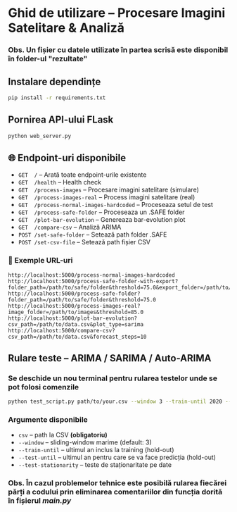 # Ghid de utilizare – Procesare Imagini Satelitare & Analiză

### Obs. Un fișier cu datele utilizate în partea scrisă este disponibil în folder-ul "rezultate"

##  Instalare dependințe

~~~bash
pip install -r requirements.txt
~~~

##  Pornirea API-ului FLask

~~~bash
python web_server.py
~~~

## 🌐 Endpoint-uri disponibile

- `GET  /` – Arată toate endpoint-urile existente  
- `GET  /health` – Health check  
- `GET  /process-images` – Procesare imagini satelitare (simulare)  
- `GET  /process-images-real` – Process imagini satelitare (real)  
- `GET  /process-normal-images-hardcoded` – Proceseaza setul de test  
- `GET  /process-safe-folder` – Proceseaza un .SAFE folder
- `GET  /plot-bar-evolution` – Genereaza bar-evolution plot  
- `GET  /compare-csv` – Analiză ARIMA  
- `POST /set-safe-folder` – Setează path folder .SAFE  
- `POST /set-csv-file` – Setează path fișier CSV  

### 🔗 Exemple URL-uri

~~~text
http://localhost:5000/process-normal-images-hardcoded
http://localhost:5000/process-safe-folder-with-export?folder_path=/path/to/safe/folder&threshold=75.0&export_folder=/path/to/export
http://localhost:5000/process-safe-folder?folder_path=/path/to/safe/folder&threshold=75.0
http://localhost:5000/process-images-real?image_folder=/path/to/images&threshold=85.0
http://localhost:5000/plot-bar-evolution?csv_path=/path/to/data.csv&plot_type=sarima
http://localhost:5000/compare-csv?csv_path=/path/to/data.csv&forecast_steps=10
~~~

##  Rulare teste – ARIMA / SARIMA / Auto-ARIMA

### Se deschide un nou terminal pentru rularea testelor unde se pot folosi comenzile
~~~bash
python test_script.py path/to/your.csv --window 3 --train-until 2020 --test-until 2023 --test-stationarity
~~~

###  Argumente disponibile

- `csv` – path la CSV **(obligatoriu)**  
- `--window` – sliding-window marime (default: 3)  
- `--train-until` – ultimul an inclus la training (hold-out)  
- `--test-until` – ultimul an pentru care se va face predicția (hold-out)  
- `--test-stationarity` – teste de staționaritate pe date

### Obs. În cazul problemelor tehnice este posibilă rularea fiecărei părți a codului prin eliminarea comentariilor din funcția dorită în fișierul <i>main.py</i>